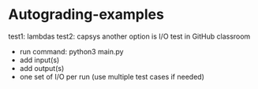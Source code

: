 # Autograding-examples

test1: lambdas
test2: capsys
another option is I/O test in GitHub classroom
* run command: python3 main.py
* add input(s)
* add output(s)
* one set of I/O per run (use multiple test cases if needed)